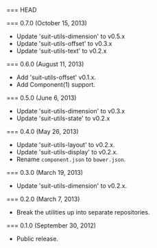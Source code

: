 === HEAD

=== 0.7.0 (October 15, 2013)

* Update 'suit-utils-dimension' to v0.5.x
* Update 'suit-utils-offset' to v0.3.x
* Update 'suit-utils-text' to v0.2.x

=== 0.6.0 (August 11, 2013)

* Add 'suit-utils-offset' v0.1.x.
* Add Component(1) support.

=== 0.5.0 (June 6, 2013)

* Update 'suit-utils-dimension' to v0.3.x
* Update 'suit-utils-state' to v0.2.x

=== 0.4.0 (May 26, 2013)

* Update 'suit-utils-layout' to v0.2.x.
* Update 'suit-utils-display' to v0.2.x.
* Rename `component.json` to `bower.json`.

=== 0.3.0 (March 19, 2013)

* Update 'suit-utils-dimension' to v0.2.x.

=== 0.2.0 (March 7, 2013)

* Break the utilities up into separate repositories.

=== 0.1.0 (September 30, 2012)

* Public release.

